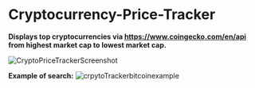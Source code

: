 # Cryptocurrency-Price-Tracker


**Displays top cryptocurrencies via https://www.coingecko.com/en/api from highest market cap to lowest market cap.** 

![CryptoPriceTrackerScreenshot](https://user-images.githubusercontent.com/65573447/162587826-910ddd95-3c51-4337-a459-4aa77b30ad18.PNG)

**Example of search:**
![crpytoTrackerbitcoinexample](https://user-images.githubusercontent.com/65573447/162587827-3b0624ef-55f6-4283-ae05-538ba66a00cb.PNG)
